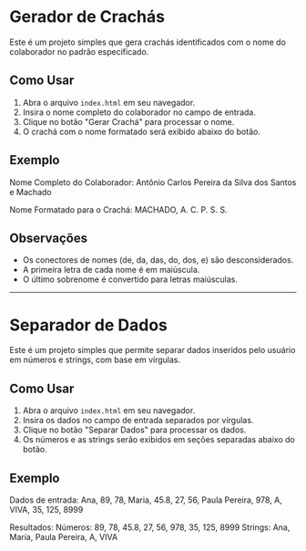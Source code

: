 # Gerador de Crachás

Este é um projeto simples que gera crachás identificados com o nome do colaborador no padrão especificado.

## Como Usar

1. Abra o arquivo `index.html` em seu navegador.
2. Insira o nome completo do colaborador no campo de entrada.
3. Clique no botão "Gerar Crachá" para processar o nome.
4. O crachá com o nome formatado será exibido abaixo do botão.

## Exemplo

Nome Completo do Colaborador: Antônio Carlos Pereira da Silva dos Santos e Machado

Nome Formatado para o Crachá: MACHADO, A. C. P. S. S.

## Observações

- Os conectores de nomes (de, da, das, do, dos, e) são desconsiderados.
- A primeira letra de cada nome é em maiúscula.
- O último sobrenome é convertido para letras maiúsculas.

---

# Separador de Dados

Este é um projeto simples que permite separar dados inseridos pelo usuário em números e strings, com base em vírgulas.

## Como Usar

1. Abra o arquivo `index.html` em seu navegador.
2. Insira os dados no campo de entrada separados por vírgulas.
3. Clique no botão "Separar Dados" para processar os dados.
4. Os números e as strings serão exibidos em seções separadas abaixo do botão.

## Exemplo

Dados de entrada:
Ana, 89, 78, Maria, 45.8, 27, 56, Paula Pereira, 978, A, VIVA, 35, 125, 8999

Resultados:
Números: 89, 78, 45.8, 27, 56, 978, 35, 125, 8999
Strings: Ana, Maria, Paula Pereira, A, VIVA
